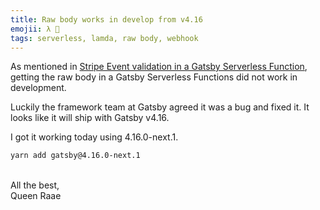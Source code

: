 ```yaml
---
title: Raw body works in develop from v4.16
emojii: λ 🎉
tags: serverless, lamda, raw body, webhook
---
```


As mentioned in [Stripe Event validation in a Gatsby Serverless Function](/emails/2022-05-19-stripe-verification/), getting the raw body in a Gatsby Serverless Functions did not work in development.

Luckily the framework team at Gatsby agreed it was a bug and fixed it. It looks like it will ship with Gatsby v4.16.

I got it working today using 4.16.0-next.1.

```bash
yarn add gatsby@4.16.0-next.1
```

&nbsp;  
All the best,  
Queen Raae
